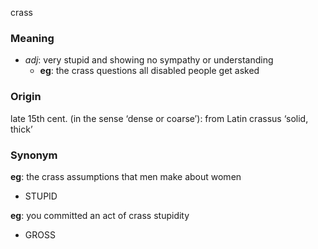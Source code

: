 crass
### Meaning
+ _adj_: very stupid and showing no sympathy or understanding
	+ __eg__: the crass questions all disabled people get asked

### Origin

late 15th cent. (in the sense ‘dense or coarse’): from Latin crassus ‘solid, thick’

### Synonym

__eg__: the crass assumptions that men make about women

+ STUPID

__eg__: you committed an act of crass stupidity

+ GROSS



